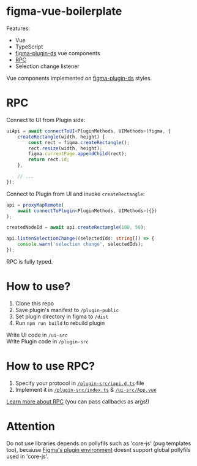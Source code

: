 # figma-vue-boilerplate

Features:
* Vue
* TypeScript
* [figma-plugin-ds](https://thomas-lowry.github.io/figma-plugin-ds/) vue components
* [RPC](https://github.com/Morglod/rpct-js)
* Selection change listener

Vue components implemented on [figma-plugin-ds](https://thomas-lowry.github.io/figma-plugin-ds/) styles.

# RPC

Connect to UI from Plugin side:
```ts
uiApi = await connectToUI<PluginMethods, UIMethods>(figma, {
    createRectangle(width, height) {
        const rect = figma.createRectangle();
        rect.resize(width, height);
        figma.currentPage.appendChild(rect);
        return rect.id;
    },

    // ...
});
```

Connect to Plugin from UI and invoke `createRectangle`:
```ts
api = proxyMapRemote(
    await connectToPlugin<PluginMethods, UIMethods>({})
);

createdNodeId = await api.createRectangle(100, 50);

api.listenSelectionChange((selectedIds: string[]) => {
    console.warn('selection change', selectedIds);
});
```

RPC is fully typed.

# How to use?

1. Clone this repo
2. Save plugin's manifest to `/plugin-public`
3. Set plugin directory in figma to `/dist`
4. Run `npm run build` to rebuild plugin

Write UI code in `/ui-src`  
Write Plugin code in `/plugin-src`

# How to use RPC?

1. Specify your protocol in [`/plugin-src/iapi.d.ts`](./plugin-src/iapi.d.ts) file
2. Implement it in [`/plugin-src/index.ts`](./plugin-src/index.ts) & [`/ui-src/App.vue`](./ui-src/App.vue)

[Learn more about RPC](https://github.com/Morglod/rpct-js) (you can pass callbacks as args!)

# Attention
Do not use libraries depends on pollyfils such as 'core-js' (pug templates too), because [Figma's plugin environment](https://github.com/Agoric/realms-shim) doesnt support global pollyfils used in 'core-js'.